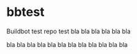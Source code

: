 # bbtest
Buildbot test repo
test
bla bla bla bla bla bla

bla bla bla bla bla bla
bla bla bla bla bla bla
